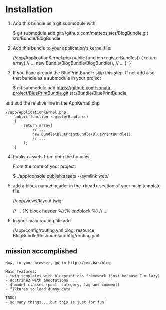 Installation
============

1) Add this bundle as a git submodule with:

    $ git submodule add git://github.com/matteosister/BlogBundle.git src/Bundle/BlogBundle

2) Add this bundle to your application's kernel file:

    //app/ApplicationKernel.php
    public function registerBundles()
    {
        return array(
            // ...
            new Bundle\BlogBundle\BlogBundle(),
            // ...
        );
    }

3) If you have already the BluePrintBundle skip this step. If not add also that bundle as a submodule in your project

    $ git submodule add https://github.com/sonata-project/BluePrintBundle.git src/Bundle/BluePrintBundle

and add the relative line in the AppKernel.php

    //app/ApplicationKernel.php
        public function registerBundles()
        {
            return array(
                // ...
                new Bundle\BluePrintBundle\BluePrintBundle(),
                // ...
            );
        }

4) Publish assets from both the bundles.

    From the route of your project:

    $ ./app/console publish:assets --symlink web/

5) add a block named header in the \<head\> section of your main template file:

    //app/views/layout.twig
    <head>
        // ...
        {% block header %}{% endblock %}
        // ...
    </head>

6) In your main routing file add:

    //app/config/routing.yml
    blog:
        resource: BlogBundle/Resources/config/routing.yml


mission accomplished
--------------------

    Now, in your browser, go to http://foo.bar/blog

    Main features:
    - twig templates with blueprint css framework (just because I'm lazy)
    - doctrine2 with annotations
    - 4 model classes (post, category, tag and comment)
    - fixtures to load dummy data

    TODO:
    - so many things....but this is just for fun!